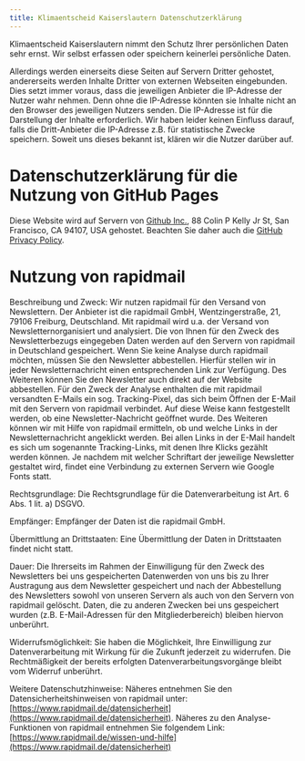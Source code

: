 ```yaml
---
title: Klimaentscheid Kaiserslautern Datenschutzerklärung
---
```


Klimaentscheid Kaiserslautern nimmt den Schutz Ihrer persönlichen Daten sehr ernst. Wir
selbst erfassen oder speichern keinerlei persönliche Daten.

Allerdings werden einerseits diese Seiten auf Servern Dritter
gehostet, andererseits werden Inhalte Dritter von externen Webseiten
eingebunden. Dies setzt immer voraus, dass die jeweiligen Anbieter die
IP-Adresse der Nutzer wahr nehmen. Denn ohne die IP-Adresse könnten
sie Inhalte nicht an den Browser des jeweiligen Nutzers senden. Die
IP-Adresse ist für die Darstellung der Inhalte erforderlich. Wir haben
leider keinen Einfluss darauf, falls die Dritt-Anbieter die IP-Adresse
z.B. für statistische Zwecke speichern. Soweit uns dieses bekannt ist,
klären wir die Nutzer darüber auf.

# Datenschutzerklärung für die Nutzung von GitHub Pages

Diese Website wird auf Servern von
[Github Inc.](https://www.github.com/), 88 Colin P Kelly Jr St, San
Francisco, CA 94107, USA gehostet. Beachten Sie daher auch die
[GitHub Privacy
Policy](https://help.github.com/articles/github-privacy-statement/).

#  Nutzung von rapidmail

Beschreibung und Zweck: Wir nutzen rapidmail für den Versand von
Newslettern. Der Anbieter ist die rapidmail GmbH, Wentzingerstraße,
21, 79106 Freiburg, Deutschland. Mit rapidmail wird u.a. der Versand
von Newsletternorganisiert und analysiert. Die von Ihnen für den Zweck
des Newsletterbezugs eingegeben Daten werden auf den Servern von
rapidmail in Deutschland gespeichert. Wenn Sie keine Analyse durch
rapidmail möchten, müssen Sie den Newsletter abbestellen. Hierfür
stellen wir in jeder Newsletternachricht einen entsprechenden Link zur
Verfügung. Des Weiteren können Sie den Newsletter auch direkt auf der
Website abbestellen. Für den Zweck der Analyse enthalten die mit
rapidmail versandten E-Mails ein sog. Tracking-Pixel, das sich beim
Öffnen der E-Mail mit den Servern von rapidmail verbindet. Auf diese
Weise kann festgestellt werden, ob eine Newsletter-Nachricht geöffnet
wurde. Des Weiteren können wir mit Hilfe von rapidmail ermitteln, ob
und welche Links in der Newsletternachricht angeklickt werden. Bei
allen Links in der E-Mail handelt es sich um sogenannte
Tracking-Links, mit denen Ihre Klicks gezählt werden können. Je
nachdem mit welcher Schriftart der jeweilige Newsletter gestaltet
wird, findet eine Verbindung zu externen Servern wie Google Fonts
statt.

Rechtsgrundlage: Die Rechtsgrundlage für die Datenverarbeitung ist
Art. 6 Abs. 1 lit. a) DSGVO.

Empfänger: Empfänger der Daten ist die rapidmail GmbH.

Übermittlung an Drittstaaten: Eine Übermittlung der Daten in
Drittstaaten findet nicht statt.

Dauer: Die Ihrerseits im Rahmen der Einwilligung für den Zweck des
Newsletters bei uns gespeicherten Datenwerden von uns bis zu Ihrer
Austragung aus dem Newsletter gespeichert und nach der Abbestellung
des Newsletters sowohl von unseren Servern als auch von den Servern
von rapidmail gelöscht. Daten, die zu anderen Zwecken bei uns
gespeichert wurden (z.B. E-Mail-Adressen für den Mitgliederbereich)
bleiben hiervon unberührt.

Widerrufsmöglichkeit: Sie haben die Möglichkeit, Ihre Einwilligung zur
Datenverarbeitung mit Wirkung für die Zukunft jederzeit zu
widerrufen. Die Rechtmäßigkeit der bereits erfolgten
Datenverarbeitungsvorgänge bleibt vom Widerruf unberührt.

Weitere Datenschutzhinweise: Näheres entnehmen Sie den
Datensicherheitshinweisen von rapidmail unter:
[https://www.rapidmail.de/datensicherheit](https://www.rapidmail.de/datensicherheit). Näheres
zu den Analyse-Funktionen von rapidmail entnehmen Sie folgendem Link:
[https://www.rapidmail.de/wissen-und-hilfe](https://www.rapidmail.de/datensicherheit)
